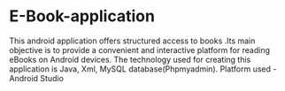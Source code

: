 # E-Book-application
This android application offers structured access to books .Its main objective is to provide a convenient and interactive platform for reading eBooks on Android devices.
The technology used for creating this application is Java, Xml, MySQL database(Phpmyadmin).
Platform used - Android Studio
